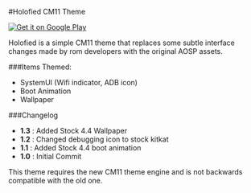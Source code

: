 #Holofied CM11 Theme

[![Get it on Google Play](https://developer.android.com/images/brand/en_generic_rgb_wo_60.png)](https://play.google.com/store/apps/details?id=com.nadeemsultan.holofiedcm11theme)

Holofied is a simple CM11 theme that replaces some subtle interface changes made by rom developers with the original AOSP assets.

###Items Themed:
* SystemUI (Wifi indicator, ADB icon)
* Boot Animation
* Wallpaper

###Changelog
* **1.3** : Added Stock 4.4 Wallpaper
* **1.2** : Changed debugging icon to stock kitkat
* **1.1** : Added Stock 4.4 boot animation
* **1.0** : Initial Commit

This theme requires the new CM11 theme engine and is not backwards compatible with the old one.
